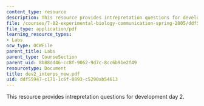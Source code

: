 ```yaml
---
content_type: resource
description: This resource provides intrepretation questions for development day 2.
file: /courses/7-02-experimental-biology-communication-spring-2005/ddf55947c1711c6f8893c5290ab54613_dev2_interps_new.pdf
file_type: application/pdf
learning_resource_types:
- Labs
ocw_type: OCWFile
parent_title: Labs
parent_type: CourseSection
parent_uid: 8b88dd46-cc8f-9062-9d7c-8cc6b91e2f49
resourcetype: Document
title: dev2_interps_new.pdf
uid: ddf55947-c171-1c6f-8893-c5290ab54613
---
```

This resource provides intrepretation questions for development day 2.

